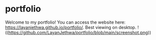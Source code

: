 # portfolio
Welcome to my portfolio! You can access the website here: https://layanjethwa.github.io/portfolio/. Best viewing on desktop.
!((https://github.com/LayanJethwa/portfolio/blob/main/screenshot.png))
